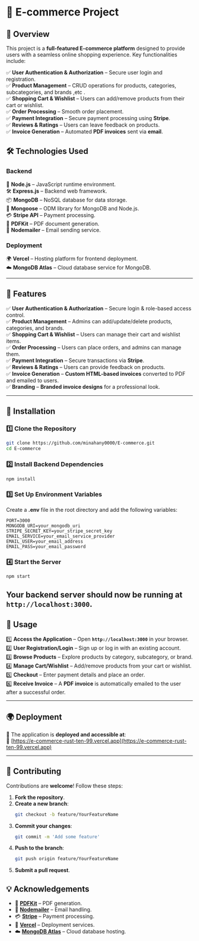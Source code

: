 # 🛒 E-commerce Project  

## 📌 Overview  

This project is a **full-featured E-commerce platform** designed to provide users with a seamless online shopping experience. Key functionalities include:  

✅ **User Authentication & Authorization** – Secure user login and registration.  
✅ **Product Management** – CRUD operations for products, categories, subcategories, and brands ,etc .  
✅ **Shopping Cart & Wishlist** – Users can add/remove products from their cart or wishlist.  
✅ **Order Processing** – Smooth order placement.  
✅ **Payment Integration** – Secure payment processing using **Stripe**.  
✅ **Reviews & Ratings** – Users can leave feedback on products.  
✅ **Invoice Generation** – Automated **PDF invoices** sent via **email**.  

## 🛠️ Technologies Used  

### **Backend**  
🚀 **Node.js** – JavaScript runtime environment.  
🛠️ **Express.js** – Backend web framework.  
📦 **MongoDB** – NoSQL database for data storage.  
🔗 **Mongoose** – ODM library for MongoDB and Node.js.  
💳 **Stripe API** – Payment processing.  
📜 **PDFKit** – PDF document generation.  
📧 **Nodemailer** – Email sending service.  

### **Deployment**  
🌍 **Vercel** – Hosting platform for frontend deployment.  
☁️ **MongoDB Atlas** – Cloud database service for MongoDB.  

---

## 🎯 Features  

✅ **User Authentication & Authorization** – Secure login & role-based access control.  
✅ **Product Management** – Admins can add/update/delete products, categories, and brands.  
✅ **Shopping Cart & Wishlist** – Users can manage their cart and wishlist items.  
✅ **Order Processing** – Users can place orders, and admins can manage them.  
✅ **Payment Integration** – Secure transactions via **Stripe**.  
✅ **Reviews & Ratings** – Users can provide feedback on products.  
✅ **Invoice Generation** – **Custom HTML-based invoices** converted to PDF and emailed to users.  
✅ **Branding** – **Branded invoice designs** for a professional look.  

---

## 🚀 Installation  

### **1️⃣ Clone the Repository**  
```bash
git clone https://github.com/minahany0000/E-commerce.git
cd E-commerce
```

### **2️⃣ Install Backend Dependencies**  
```bash
npm install
```

### **3️⃣ Set Up Environment Variables**  
Create a **.env** file in the root directory and add the following variables:  

```env
PORT=3000
MONGODB_URI=your_mongodb_uri
STRIPE_SECRET_KEY=your_stripe_secret_key
EMAIL_SERVICE=your_email_service_provider
EMAIL_USER=your_email_address
EMAIL_PASS=your_email_password
```

### **4️⃣ Start the Server**  
```bash
npm start
```
Your backend server should now be running at **`http://localhost:3000`**.
---

## 📌 Usage  

1️⃣ **Access the Application** – Open **`http://localhost:3000`** in your browser.  
2️⃣ **User Registration/Login** – Sign up or log in with an existing account.  
3️⃣ **Browse Products** – Explore products by category, subcategory, or brand.  
4️⃣ **Manage Cart/Wishlist** – Add/remove products from your cart or wishlist.  
5️⃣ **Checkout** – Enter payment details and place an order.  
6️⃣ **Receive Invoice** – A **PDF invoice** is automatically emailed to the user after a successful order.  

---

## 🌍 Deployment  

🚀 The application is **deployed and accessible at**:  
🔗 [https://e-commerce-rust-ten-99.vercel.app](https://e-commerce-rust-ten-99.vercel.app)  

---

## 🤝 Contributing  

Contributions are **welcome**! Follow these steps:  

1. **Fork the repository**.  
2. **Create a new branch**:  
   ```bash
   git checkout -b feature/YourFeatureName
   ```
3. **Commit your changes**:  
   ```bash
   git commit -m 'Add some feature'
   ```
4. **Push to the branch**:  
   ```bash
   git push origin feature/YourFeatureName
   ```
5. **Submit a pull request**.  


## 💡 Acknowledgements  

- 📝 **[PDFKit](https://pdfkit.org/)** – PDF generation.  
- 📧 **[Nodemailer](https://nodemailer.com/about/)** – Email handling.  
- 💳 **[Stripe](https://stripe.com/docs)** – Payment processing.  
- 🚀 **[Vercel](https://vercel.com/docs)** – Deployment services.  
- ☁️ **[MongoDB Atlas](https://www.mongodb.com/cloud/atlas)** – Cloud database hosting.  
